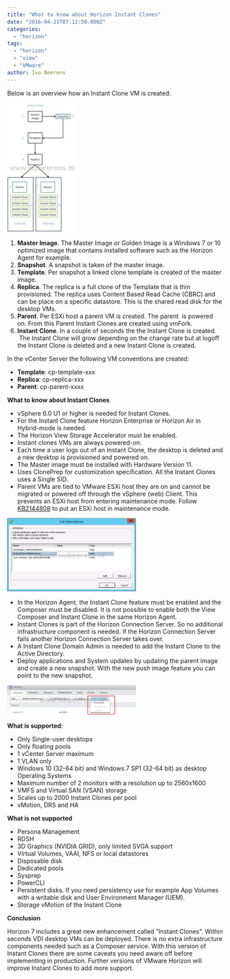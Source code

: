 ```yaml
---
title: "What to know about Horizon Instant Clones"
date: "2016-04-21T07:12:50.000Z"
categories: 
  - "horizon"
tags: 
  - "horizon"
  - "view"
  - "VMware"
author: Ivo Beerens
---
```


Below is an overview how an Instant Clone VM is created:

[![Instant Clone](images/Instant-Clone-1-159x300.jpg)](images/Instant-Clone-1.jpg)

1. **Master Image**. The Master Image or Golden Image is a Windows 7 or 10 optimized image that contains installed software such as the Horizon Agent for example.
2. **Snapshot**. A snapshot is taken of the master image.
3. **Template**. Per snapshot a linked clone template is created of the master image.
4. **Replica**. The replica is a full clone of the Template that is thin provisioned. The replica uses Content Based Read Cache (CBRC) and can be place on a specific datastore. This is the shared read disk for the desktop VMs.
5. **Parent**. Per ESXi host a parent VM is created. The parent  is powered on. From this Parent Instant Clones are created using vmFork.
6. **Instant Clone**. In a couple of seconds the the Instant Clone is created.  The Instant Clone will grow depending on the change rate but at logoff the Instant Clone is deleted and a new Instant Clone is created.

In the vCenter Server the following VM conventions are created:

- **Template**: cp-template-xxx
- **Replica**: cp-replica-xxx
- **Parent**: cp-parent-xxxx

**What to know about Instant Clones**

- vSphere 6.0 U1 or higher is needed for Instant Clones.
- For the Instant Clone feature Horizon Enterprise or Horizon Air in Hybrid-mode is needed.
- The Horizon View Storage Accelerator must be enabled.
- Instant clones VMs are always powered-on.
- Each time a user logs out of an Instant Clone, the desktop is deleted and a new desktop is provisioned and powered on.
- The Master image must be installed with Hardware Version 11.
- Uses ClonePrep for customization specification. All the Instant Clones uses a Single SID.
- Parent VMs are tied to VMware ESXi host they are on and cannot be migrated or powered off through the vSphere (web) Client. This prevents an ESXi host from entering maintenance mode. Follow [KB2144808](https://kb.VMware.com/selfservice/microsites/search.do?language=en_US&cmd=displayKC&externalId=2144808#.Vw_CDrBscIw.twitter) to put an ESXi host in maintenance mode.

[![Maintenance Mode](images/Maintenance-Mode-300x170.png)](images/Maintenance-Mode.png)

- In the Horizon Agent, the Instant Clone feature must be enabled and the Composer must be disabled. It is not possible to enable both the View Composer and Instant Clone in the same Horizon Agent.
- Instant Clones is part of the Horizon Connection Server. So no additional infrastructure component is needed. If the Horizon Connection Server fails another Horizon Connection Server takes over.
- A Instant Clone Domain Admin is needed to add the Instant Clone to the Active Directory.
- Deploy applications and System updates by updating the parent image and create a new snapshot. With the new push image feature you can point to the new snapshot.

[![Push1](images/Push1-300x69.png)](images/Push1.png)

**What is supported**:

- Only Single-user desktops
- Only floating pools
- 1 vCenter Server maximum
- 1 VLAN only
- Windows 10 (32-64 bit) and Windows 7 SP1 (32-64 bit) as desktop Operating Systems
- Maximum number of 2 monitors with a resolution up to 2560x1600
- VMFS and Virtual SAN (VSAN) storage
- Scales up to 2000 Instant Clones per pool
- vMotion, DRS and HA

**What is not supported**

- Persona Management
- RDSH
- 3D Graphics (NVIDIA GRID), only limited SVGA support
- Virtual Volumes, VAAI, NFS or local datastores
- Disposable disk
- Dedicated pools
- Sysprep
- PowerCLI
- Persistent disks. If you need persistency use for example App Volumes with a writable disk and User Environment Manager (UEM).
- Storage vMotion of the Instant Clone

**Conclusion**

Horizon 7 includes a great new enhancement called "Instant Clones". Within seconds VDI desktop VMs can be deployed. There is no extra infrastructure components needed such as a Composer service. With this version of Instant Clones there are some caveats you need aware off before implementing in production. Further versions of VMware Horizon will improve Instant Clones to add more support.



